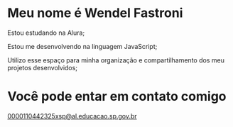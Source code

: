 # Meu nome é Wendel Fastroni
Estou estudando na Alura;

Estou me desenvolvendo na linguagem JavaScript;

Utilizo esse espaço para minha organização e compartilhamento dos meu projetos desenvolvidos;

# Você pode entar em contato comigo
0000110442325xsp@al.educacao.sp.gov.br
